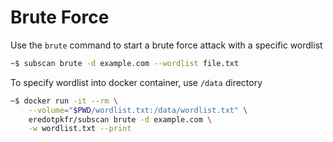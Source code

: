# Brute Force

Use the `brute` command to start a brute force attack with a specific wordlist

```bash
~$ subscan brute -d example.com --wordlist file.txt
```

To specify wordlist into docker container, use `/data` directory

```bash
~$ docker run -it --rm \
    --volume="$PWD/wordlist.txt:/data/wordlist.txt" \
    eredotpkfr/subscan brute -d example.com \
    -w wordlist.txt --print
```
